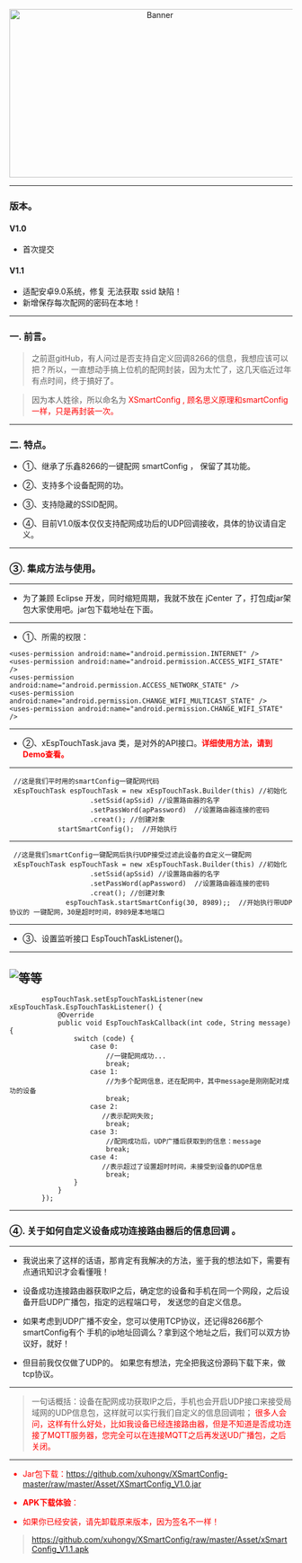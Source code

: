 <p align="center">
  <img src="https://raw.githubusercontent.com/xuhongv/XSmartConfig-master/master/Asset/xSmartConfig.png" width="520px" height="300px" alt="Banner" />
</p>
 
 
----------

### 版本。

#### V1.0

* 首次提交

#### V1.1

* 适配安卓9.0系统，修复 无法获取 ssid 缺陷！
* 新增保存每次配网的密码在本地！

----------

### 一. 前言。

 >之前逛gitHub，有人问过是否支持自定义回调8266的信息，我想应该可以把？所以，一直想动手搞上位机的配网封装，因为太忙了，这几天临近过年有点时间，终于搞好了。

>因为本人姓徐，所以命名为<font color =red> XSmartConfig , 顾名思义原理和smartConfig一样，只是再封装一次。</font>

----------

### 二. 特点。

- ①、继承了乐鑫8266的一键配网 smartConfig ， 保留了其功能。

- ②、支持多个设备配网的功。

- ③、支持隐藏的SSID配网。

- ④、目前V1.0版本仅仅支持配网成功后的UDP回调接收，具体的协议请自定义。

----------
### ③. 集成方法与使用。


----------
 - 为了兼顾 Eclipse 开发，同时缩短周期，我就不放在 jCenter 了，打包成jar架包大家使用吧。jar包下载地址在下面。


----------

- ①、所需的权限：
 ```
 <uses-permission android:name="android.permission.INTERNET" />
 <uses-permission android:name="android.permission.ACCESS_WIFI_STATE" />
 <uses-permission android:name="android.permission.ACCESS_NETWORK_STATE" />
 <uses-permission android:name="android.permission.CHANGE_WIFI_MULTICAST_STATE" />
 <uses-permission android:name="android.permission.CHANGE_WIFI_STATE" />
 
 ```
----------

 - ②、xEspTouchTask.java 类，是对外的API接口。<font color =red >**详细使用方法，请到Demo查看。**</font>

----------

```
 //这是我们平时用的smartConfig一键配网代码
 xEspTouchTask espTouchTask = new xEspTouchTask.Builder(this) //初始化
                    .setSsid(apSsid) //设置路由器的名字
                    .setPassWord(apPassword)  //设置路由器连接的密码
                    .creat(); //创建对象
            startSmartConfig();  //开始执行
```


----------
```
 //这是我们smartConfig一键配网后执行UDP接受过滤此设备的自定义一键配网
 xEspTouchTask espTouchTask = new xEspTouchTask.Builder(this) //初始化
                    .setSsid(apSsid) //设置路由器的名字
                    .setPassWord(apPassword)  //设置路由器连接的密码
                    .creat(); //创建对象
              espTouchTask.startSmartConfig(30, 8989);;  //开始执行带UDP协议的 一键配网，30是超时时间，8989是本地端口
```


----------
 - ③、设置监听接口 EspTouchTaskListener()。


----------
![等等](https://github.com/xuhongv/XSmartConfig/blob/master/Asset/info.png)
----------


```   
        espTouchTask.setEspTouchTaskListener(new xEspTouchTask.EspTouchTaskListener() {
            @Override
            public void EspTouchTaskCallback(int code, String message) {
                switch (code) {
                    case 0:
                        //一键配网成功...
                        break;
                    case 1:
                        //为多个配网信息，还在配网中，其中message是刚刚配对成功的设备
                        break;   
                    case 2:    
                       //表示配网失败;        
                        break;    
                    case 3:                 
                        //配网成功后，UDP广播后获取到的信息：message
                        break;
                    case 4:
                       //表示超过了设置超时时间，未接受到设备的UDP信息
                        break;
                }
            }
        });
```


----------
### ④. 关于如何自定义设备成功连接路由器后的信息回调 。


----------

- 我说出来了这样的话语，那肯定有我解决的方法，鉴于我的想法如下，需要有点通讯知识才会看懂哦！
 
 - 设备成功连接路由器获取IP之后，确定您的设备和手机在同一个网段，之后设备开启UDP广播包，指定的远程端口号， 发送您的自定义信息。
 
 - 如果考虑到UDP广播不安全，您可以使用TCP协议，还记得8266那个smartConfig有个 手机的ip地址回调么？拿到这个地址之后，我们可以双方协议好，就好！

 - 但目前我仅仅做了UDP的。 如果您有想法，完全把我这份源码下载下来，做tcp协议。


----------

> 一句话概括：设备在配网成功获取IP之后，手机也会开启UDP接口来接受局域网的UDP信息包，这样就可以实行我们自定义的信息回调啦；<font color =red> 很多人会问，这样有什么好处，比如我设备已经连接路由器，但是不知道是否成功连接了MQTT服务器，您完全可以在连接MQTT之后再发送UD广播包，之后关闭。


----------

- Jar包下载：https://github.com/xuhongv/XSmartConfig-master/raw/master/Asset/XSmartConfig_V1.0.jar

- **APK下载体验**：
- 如果你已经安装，请先卸载原来版本，因为签名不一样！
> https://github.com/xuhongv/XSmartConfig/raw/master/Asset/xSmartConfig_V1.1.apk

